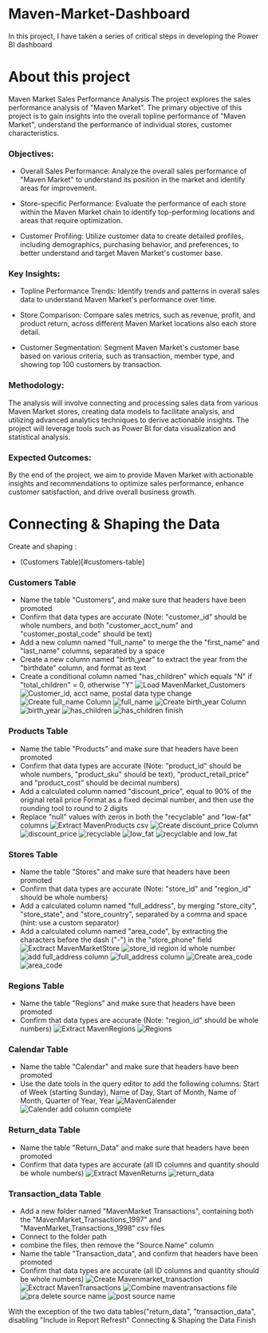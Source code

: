 # Maven-Market-Dashboard
In this project, I have taken a series of critical steps in developing the Power BI dashboard
# About this project
Maven Market Sales Performance Analysis
The project explores the sales performance analysis of "Maven Market". The primary objective of this project is to gain insights into the overall topline performance of "Maven Market", understand the performance of individual stores, customer characteristics.

### Objectives:
- Overall Sales Performance: Analyze the overall sales performance of "Maven Market" to understand its position in the market and identify areas for improvement.

- Store-specific Performance: Evaluate the performance of each store within the Maven Market chain to identify top-performing locations and areas that require optimization.

- Customer Profiling: Utilize customer data to create detailed profiles, including demographics, purchasing behavior, and preferences, to better understand and target Maven Market's customer base.

### Key Insights:
- Topline Performance Trends: Identify trends and patterns in overall sales data to understand Maven Market's performance over time.

- Store Comparison: Compare sales metrics, such as revenue, profit, and product return, across different Maven Market locations also each store detail.

- Customer Segmentation: Segment Maven Market's customer base based on various criteria, such as transaction, member type, and showing top 100 customers by transaction.

### Methodology:
The analysis will involve connecting and processing sales data from various Maven Market stores, creating data models to facilitate analysis, and utilizing advanced analytics techniques to derive actionable insights. The project will leverage tools such as Power BI for data visualization and statistical analysis.

### Expected Outcomes:
By the end of the project, we aim to provide Maven Market with actionable insights and recommendations to optimize sales performance, enhance customer satisfaction, and drive overall business growth.

# Connecting & Shaping the Data
Create and shaping :
- (Customers Table)[#customers-table]
### Customers Table
- Name the table "Customers", and make sure that headers have been promoted
- Confirm that data types are accurate (Note: "customer_id" should be whole numbers, and both "customer_acct_num" and "customer_postal_code" should be text)
- Add a new column named "full_name" to merge the the "first_name" and "last_name" columns, separated by a space
- Create a new column named "birth_year" to extract the year from the "birthdate" column, and format as text
- Create a conditional column named "has_children" which equals "N" if "total_children" = 0, otherwise "Y"
![Load MavenMarket_Customers](https://github.com/Ruzsel/Maven-Market-Dashboard/assets/150054552/f8798f97-4fd3-4f7d-8290-c0ba2a1d09ab)
![Customer_id, acct name, postal data type change](https://github.com/Ruzsel/Maven-Market-Dashboard/assets/150054552/a2a4ca35-7b11-4e5a-b18a-c74ef91bf327)
![Create full_name Column](https://github.com/Ruzsel/Maven-Market-Dashboard/assets/150054552/d05885ee-7d5d-41fd-9a70-67a57b05da15)
![full_name](https://github.com/Ruzsel/Maven-Market-Dashboard/assets/150054552/72cd06a6-439e-4639-baa0-f35f06669841)
![Create birth_year Column](https://github.com/Ruzsel/Maven-Market-Dashboard/assets/150054552/29599955-ccaa-4d18-8196-09cd582527b0)
![birth_year](https://github.com/Ruzsel/Maven-Market-Dashboard/assets/150054552/56073a34-8155-46d0-adc7-424620232315)
![has_children](https://github.com/Ruzsel/Maven-Market-Dashboard/assets/150054552/92ae5105-851f-4096-8e0b-fff297ab8ade)
![has_children finish](https://github.com/Ruzsel/Maven-Market-Dashboard/assets/150054552/f31a604b-b3b0-47a8-ac68-6d376a7e2a29)

### Products Table
- Name the table "Products" and make sure that headers have been promoted
- Confirm that data types are accurate (Note: "product_id" should be whole numbers, "product_sku" should be text), "product_retail_price" and "product_cost" should be decimal numbers)
- Add a calculated column named "discount_price", equal to 90% of the original retail price Format as a fixed decimal number, and then use the rounding tool to round to 2 digits
- Replace "null" values with zeros in both the "recyclable" and "low-fat" columns
![Extract MavenProducts csv](https://github.com/Ruzsel/Maven-Market-Dashboard/assets/150054552/3a7d2692-9ac8-4c31-b23c-c27c1465cc61)
![Create discount_price Column](https://github.com/Ruzsel/Maven-Market-Dashboard/assets/150054552/8018ab62-886c-4c4f-99a5-cdb613a277f3)
![discount_price](https://github.com/Ruzsel/Maven-Market-Dashboard/assets/150054552/a2c51394-9439-4919-a97a-58a16069b980)
![recyclable](https://github.com/Ruzsel/Maven-Market-Dashboard/assets/150054552/d0101c90-d67c-4f34-9fdb-413496f92cb1)
![low_fat](https://github.com/Ruzsel/Maven-Market-Dashboard/assets/150054552/d2b59dad-9e5e-41c6-95a8-81187be52f35)
![recyclable and low_fat](https://github.com/Ruzsel/Maven-Market-Dashboard/assets/150054552/cf2a83c2-0dbe-4217-a6e9-63d46dfb2633)

### Stores Table
- Name the table "Stores" and make sure that headers have been promoted
- Confirm that data types are accurate (Note: "store_id" and "region_id" should be whole numbers)
- Add a calculated column named "full_address", by merging "store_city", "store_state", and "store_country", separated by a comma and space (hint: use a custom separator)
- Add a calculated column named "area_code", by extracting the characters before the dash ("-") in the "store_phone" field
![Exctract MavenMarketStore](https://github.com/Ruzsel/Maven-Market-Dashboard/assets/150054552/d58f53a5-c99d-4f80-8e57-006185623d1a)
![store_id region id whole number](https://github.com/Ruzsel/Maven-Market-Dashboard/assets/150054552/00471fbf-3a00-4375-8c5d-f2d06106c652)
![add full_address column](https://github.com/Ruzsel/Maven-Market-Dashboard/assets/150054552/e7b5907c-906f-4a9d-8771-3b5883bb9909)
![full_address column](https://github.com/Ruzsel/Maven-Market-Dashboard/assets/150054552/0258af18-9f03-4b8b-a40b-7e863fbfb1a5)
![Create area_code](https://github.com/Ruzsel/Maven-Market-Dashboard/assets/150054552/acc3ad54-de94-47bc-b833-36f5addd03cf)
![area_code](https://github.com/Ruzsel/Maven-Market-Dashboard/assets/150054552/598a21f8-203a-49ce-a28f-0676d26f2f24)

### Regions Table
- Name the table "Regions" and make sure that headers have been promoted
- Confirm that data types are accurate (Note: "region_id" should be whole numbers)
![Extract MavenRegions](https://github.com/Ruzsel/Maven-Market-Dashboard/assets/150054552/881878ee-cc8a-46ca-b5e3-daf3c0ed520b)
![Regions ](https://github.com/Ruzsel/Maven-Market-Dashboard/assets/150054552/261c8b8e-a105-46f3-b3bf-5e04cfaec12c)

### Calendar Table
- Name the table "Calendar" and make sure that headers have been promoted
- Use the date tools in the query editor to add the following columns:
Start of Week (starting Sunday), Name of Day, Start of Month, Name of Month, Quarter of Year, Year
![MavenCalender](https://github.com/Ruzsel/Maven-Market-Dashboard/assets/150054552/d0d1b667-30e2-472b-a35f-450b25660406)
![Calender add column complete](https://github.com/Ruzsel/Maven-Market-Dashboard/assets/150054552/a06f5a9e-7dc6-4bf5-8f2f-9909ef4d0cb1)

### Return_data Table
- Name the table "Return_Data" and make sure that headers have been promoted
- Confirm that data types are accurate (all ID columns and quantity should be whole numbers)
![Extract MavenReturns](https://github.com/Ruzsel/Maven-Market-Dashboard/assets/150054552/7e5d0870-fcb8-4cf9-bcb7-9969a2a39689)
![return_data](https://github.com/Ruzsel/Maven-Market-Dashboard/assets/150054552/1a9f5d85-67a3-4aa0-ad84-2093c14a300a)

### Transaction_data Table
- Add a new folder named "MavenMarket Transactions", containing both the "MavenMarket_Transactions_1997" and "MavenMarket_Transactions_1998" csv files
- Connect to the folder path
- combine the files, then remove the "Source.Name" column
- Name the table "Transaction_data", and confirm that headers have been promoted
- Confirm that data types are accurate (all ID columns and quantity should be whole numbers)
![Create Mavenmarket_transaction](https://github.com/Ruzsel/Maven-Market-Dashboard/assets/150054552/be2b22a3-d782-4224-bb37-8e67ab64f68a)
![Exctract MavenTransactions](https://github.com/Ruzsel/Maven-Market-Dashboard/assets/150054552/7894896a-ed2d-42be-8907-7a4a194dc081)
![Combine maventransactions file](https://github.com/Ruzsel/Maven-Market-Dashboard/assets/150054552/0d35632b-baf3-423e-870b-ce5c3ea23b47)
![pra delete source name](https://github.com/Ruzsel/Maven-Market-Dashboard/assets/150054552/f51ea6d0-0dc7-4306-8571-ba721b4534fd)
![post source name](https://github.com/Ruzsel/Maven-Market-Dashboard/assets/150054552/fa291896-6aba-4646-9a0c-34ec33268c10)

With the exception of the two data tables("return_data", "transaction_data", disabling "Include in Report Refresh"
Connecting & Shaping the Data Finish
